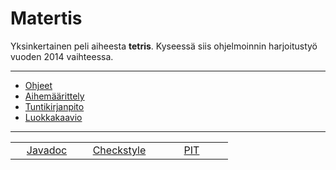Matertis
========

Yksinkertainen peli aiheesta **tetris**. Kyseessä siis ohjelmoinnin harjoitustyö vuoden 2014 vaihteessa.

- - -

* [Ohjeet](Dokumentointi/ohjeet.md)<br>
* [Aihemäärittely](Dokumentointi/aiheenKuvausJaRakenne.md)<br>
* [Tuntikirjanpito](Dokumentointi/tuntikirjanpito.md)<br>
* [Luokkakaavio](Dokumentointi/luokkakaavio.png)

- - -


<table>
  <tr>
    <td width="100px" align="middle"><a href="http://tilastokeskus.github.io/Matertis/site/apidocs/index.html">Javadoc</a></td>
    <td width="100px" align="middle"><a href="http://tilastokeskus.github.io/Matertis/site/checkstyle.html">Checkstyle</a></td>
    <td width="100px" align="middle"><a href="http://tilastokeskus.github.io/Matertis/pit/">PIT</a></td>
  </tr>
</table>

